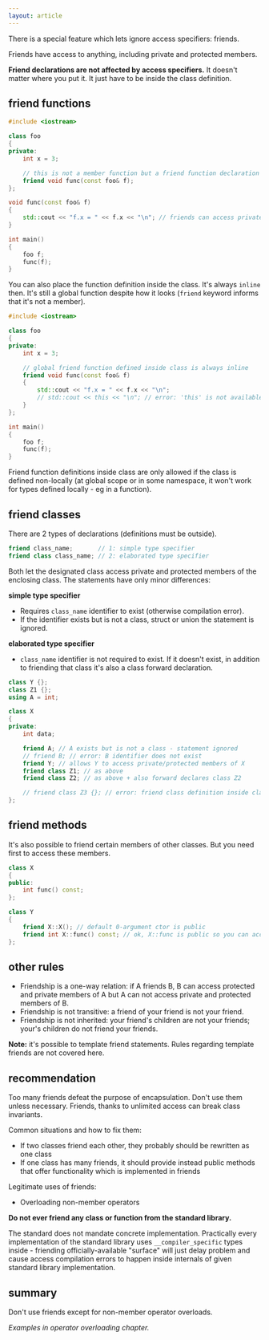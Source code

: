 ```yaml
---
layout: article
---
```


There is a special feature which lets ignore access specifiers: friends.

Friends have access to anything, including private and protected members.

**Friend declarations are not affected by access specifiers.** It doesn't matter where you put it. It just have to be inside the class definition.

## friend functions

```c++
#include <iostream>

class foo
{
private:
    int x = 3;

    // this is not a member function but a friend function declaration
    friend void func(const foo& f);
};

void func(const foo& f)
{
    std::cout << "f.x = " << f.x << "\n"; // friends can access private and protected members
}

int main()
{
    foo f;
    func(f);
}
```

You can also place the function definition inside the class. It's always `inline` then. It's still a global function despite how it looks (`friend` keyword informs that it's not a member).

```c++
#include <iostream>

class foo
{
private:
    int x = 3;

    // global friend function defined inside class is always inline
    friend void func(const foo& f)
    {
        std::cout << "f.x = " << f.x << "\n";
        // std::cout << this << "\n"; // error: 'this' is not available in non-member functions
    }
};

int main()
{
    foo f;
    func(f);
}
```

Friend function definitions inside class are only allowed if the class is defined non-locally (at global scope or in some namespace, it won't work for types defined locally - eg in a function).

## friend classes

There are 2 types of declarations (definitions must be outside).

```c++
friend class_name;       // 1: simple type specifier
friend class class_name; // 2: elaborated type specifier
```

Both let the designated class access private and protected members of the enclosing class. The statements have only minor differences:

**simple type specifier**

- Requires `class_name` identifier to exist (otherwise compilation error).
- If the identifier exists but is not a class, struct or union the statement is ignored.

**elaborated type specifier**

- `class_name` identifier is not required to exist. If it doesn't exist, in addition to friending that class it's also a class forward declaration.

```c++
class Y {};
class Z1 {};
using A = int;

class X
{
private:
    int data;

    friend A; // A exists but is not a class - statement ignored
    // friend B; // error: B identifier does not exist
    friend Y; // allows Y to access private/protected members of X
    friend class Z1; // as above
    friend class Z2; // as above + also forward declares class Z2

    // friend class Z3 {}; // error: friend class definition inside class not allowed
};
```

## friend methods

It's also possible to friend certain members of other classes. But you need first to access these members.

```c++
class X
{
public:
    int func() const;
};

class Y
{
    friend X::X(); // default 0-argument ctor is public
    friend int X::func() const; // ok, X::func is public so you can access it here
};
```

## other rules

- Friendship is a one-way relation: if A friends B, B can access protected and private members of A but A can not access private and protected members of B.
- Friendship is not transitive: a friend of your friend is not your friend.
- Friendship is not inherited: your friend's children are not your friends; your's children do not friend your friends.

**Note:** it's possible to template friend statements. Rules regarding template friends are not covered here.

## recommendation

Too many friends defeat the purpose of encapsulation. Don't use them unless necessary. Friends, thanks to unlimited access can break class invariants.

Common situations and how to fix them:

- If two classes friend each other, they probably should be rewritten as one class
- If one class has many friends, it should provide instead public methods that offer functionality which is implemented in friends

Legitimate uses of friends:

- Overloading non-member operators

**Do not ever friend any class or function from the standard library.**

The standard does not mandate concrete implementation. Practically every implementation of the standard library uses `__compiler_specific` types inside - friending officially-available "surface" will just delay problem and cause access compilation errors to happen inside internals of given standard library implementation.

## summary

<div class="note pro-tip">
Don't use friends except for non-member operator overloads.
</div>

*Examples in operator overloading chapter.*
